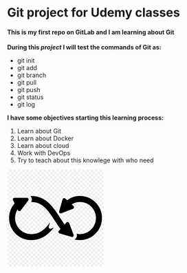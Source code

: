 # Git project for Udemy classes
#### This is my first repo on GitLab and I am learning about Git

**During this *project* I will test the commands of Git as:**
* git init
* git add
* git branch
* git pull
* git push
* git status
* git log

**I have some objectives starting this learning process:**
1. Learn about Git
2. Learn about Docker
3. Learn about cloud
4. Work with DevOps
5. Try to teach about this knowlege with who need


![Imagem Inicial](./index.png)